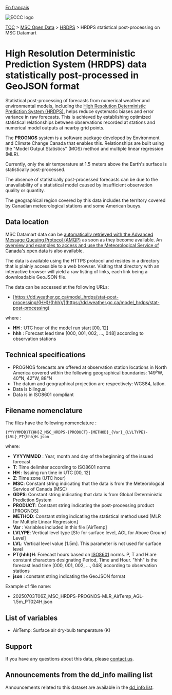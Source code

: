 [En français](readme_hrdps-statpostproc-datamart_fr.md)

![ECCC logo](../../img_eccc-logo.png)

[TOC](../../readme_en.md) > [MSC Open Data](../readme_en.md) > [HRDPS](readme_hrdps_en.md) > HRDPS statistical post-processing on MSC Datamart

# High Resolution Deterministic Prediction System (HRDPS) data statistically post-processed in GeoJSON format

Statistical post-processing of forecasts from numerical weather and environmental models, including the [High Resolution Deterministic Prediction System (HRDPS)](readme_hrdps_en.md), helps reduce systematic biases and error variance in raw forecasts. This is achieved by establishing optimized statistical relationships between observations recorded at stations and numerical model outputs at nearby grid points.

The **PROGNOS** system is a software package developed by Environment and Climate Change Canada that enables this. Relationships are built using the "Model Output Statistics" (MOS) method and multiple linear regression (MLR).

Currently, only the air temperature at 1.5 meters above the Earth's surface is statistically post-processed.

The absence of statistically post-processed forecasts can be due to the unavailability of a statistical model caused by insufficient observation quality or quantity.

The geographical region covered by this data includes the territory covered by Canadian meteorological stations and some American buoys.

## Data location 

MSC Datamart data can be [automatically retrieved with the Advanced Message Queuing Protocol (AMQP)](../../msc-datamart/amqp_en.md) as soon as they become available. An [overview and examples to access and use the Meteorological Service of Canada's open data](../../usage/readme_en.md) is also available.

The data is available using the HTTPS protocol and resides in a directory that is plainly accessible to a web browser. Visiting that directory with an interactive browser will yield a raw listing of links, each link being a downloadable GeoJSON file.

The data can be accessed at the following URLs: 

* [https://dd.weather.gc.ca/model_hrdps/stat-post-processing/{HH}/{hhh}/](https://dd.weather.gc.ca/model_hrdps/stat-post-processing)

where :

* __HH__ : UTC hour of the model run start [00, 12]
* __hhh__ : Forecast lead time [000, 001, 002, ..., 048] according to observation stations

## Technical specifications

* PROGNOS forecasts are offered at observation station locations in North America covered within the following geographical boundaries: 149⁰W, 40⁰N, 42⁰W, 88⁰N
* The datum and geographical projection are respectively: WGS84, latlon.
* Data is bilingual
* Data is in ISO8601 compliant

## Filename nomenclature 

The files have the following nomenclature :

`{YYYYMMDD}T{HH}Z_MSC_HRDPS-{PRODUCT}-{METHOD}_{Var}_{LVLTYPE}-{LVL}_PT{hhh}H.json`

where:

* __YYYYMMDD__ : Year, month and day of the beginning of the issued forecast
* __T__: Time delimiter according to ISO8601 norms
* __HH__ : Issuing run time in UTC [00, 12]
* __Z__: Time zone (UTC hour)
* __MSC__: Constant string indicating that the data is from the Meteorologcal Service of Canada (MSC)
* __GDPS__: Constant string indicating that data is from Global Deterministic Prediction System
* __PRODUCT__: Constant string indicating the post-processing product [PROGNOS]
* __METHOD__: Constant string indicating the statistical method used [MLR for Multiple Linear Regression]
* __Var__ : Variables included in this file [AirTemp]
* __LVLYPE__: Vertical level type [Sfc for surface level, AGL for Above Ground Level]
* __LVL__: Vertical level value [1.5m]. This parameter is not used for surface level
* __PT{hhh}H__: Forecast hours based on [ISO8601](https://en.wikipedia.org/wiki/ISO_8601) norms. P, T and H are constant characters designating Period, Time and Hour. "hhh" is the forecast lead time [000, 001, 002, ..., 048] according to observation stations
* __json__ : constant string indicating the GeoJSON format

Example of file name: 

* 20250703T06Z_MSC_HRDPS-PROGNOS-MLR_AirTemp_AGL-1.5m_PT024H.json

## List of variables

* AirTemp: Surface air dry-bulb temperature (K)

## Support

If you have any questions about this data, please [contact us](https://weather.gc.ca/mainmenu/contact_us_e.html).

## Announcements from the dd_info mailing list 

Announcements related to this dataset are available in the [dd_info list](https://comm.collab.science.gc.ca/mailman3/postorius/lists/dd_info/).



